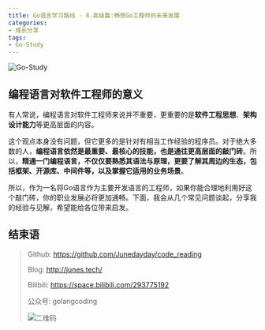 ```yaml
---
title: Go语言学习路线 - 8.高级篇:畅想Go工程师的未来发展
categories: 
- 成长分享
tags:
- Go-Study
---
```


![Go-Study](https://i.loli.net/2021/02/28/BnVH86E5owhsaFd.jpg)

## 编程语言对软件工程师的意义

有人常说，编程语言对软件工程师来说并不重要，更重要的是**软件工程思想**、**架构设计能力**等更高层面的内容。

这个观点本身没有问题，但它更多的是针对有相当工作经验的程序员。对于绝大多数的人，**编程语言依然是最重要、最核心的技能，也是通往更高层面的敲门砖**。所以，**精通一门编程语言，不仅仅要熟悉其语法与原理，更要了解其周边的生态，包括框架、开源库、中间件等，以及掌握它适用的业务场景**。

所以，作为一名将Go语言作为主要开发语言的工程师，如果你能合理地利用好这个敲门砖，你的职业发展必将更加通畅。下面，我会从几个常见问题谈起，分享我的经验与见解，希望能给各位带来启发。



## 结束语





> Github: https://github.com/Junedayday/code_reading
>
> Blog: http://junes.tech/
>
> Bilibili: https://space.bilibili.com/293775192
>
> 公众号: golangcoding
>
>  ![二维码](https://i.loli.net/2021/02/28/RPzy7Hjc9GZ8I3e.jpg)

